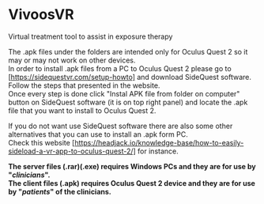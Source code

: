 # VivoosVR
Virtual treatment tool to assist in exposure therapy

The .apk files under the folders are intended only for Oculus Quest 2 so it may or may not work on other devices. <br>
In order to install .apk files from a PC to Oculus Quest 2 please go to [https://sidequestvr.com/setup-howto] and download SideQuest software. <br>
Follow the steps that presented in the website. <br>
Once every step is done click "Instal APK file from folder on computer" button on SideQuest software (it is on top right panel) and locate the .apk file that you want to install to Oculus Quest 2.<br>

If you do not want use SideQuest software there are also some other alternatives that you can use to install an .apk form PC. <br>
Check this website [https://headjack.io/knowledge-base/how-to-easily-sideload-a-vr-app-to-oculus-quest-2/] for instance.

<b>The server files (.rar)(.exe) requires Windows PCs and they are for use by "*clinicians*". <br>
The client files (.apk) requires Oculus Quest 2 device and they are for use by "*patients*" of the clinicians.</b>
